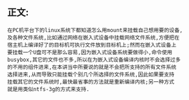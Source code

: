 ## 正文:<br>

    在PC机平台下的linux系统下都知道怎么用mount来挂载自己想用要的设备,
    及各种文件系统,比如通过网络在嵌入式设备中挂载网络文件系统,方便把在
    宿主机上编译好了的目标机可执行文件放到目标机上;然而在嵌入式设备上
    要挂载一个U盘可不是那么容易,因为嵌入式设备系统要做得小,命令使用
    busybox,其它的文件也不多,所以在为嵌入式设备编译内核时不会选择过多
    的不用的组件进来,在本讲当中所要说的就是不会把所支持的所有文件系统
    选择进来,从而导致只能挂载个别几个所选择的文件系统,因此如果要支持
    挂载其它的文件系统时,最快最省事的方法就是重新编译内核;另一种方式
    就是用类似ntfs-3g的方式来支持.
